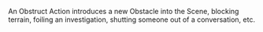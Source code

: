 An Obstruct Action introduces a new Obstacle into the Scene, blocking terrain, foiling an investigation, shutting someone out of a conversation, etc.
